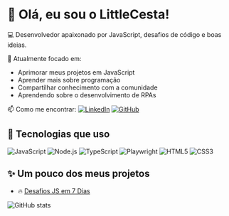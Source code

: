 # 👋 Olá, eu sou o LittleCesta!

💻 Desenvolvedor apaixonado por JavaScript, desafios de código e boas ideias.

🎯 Atualmente focado em:
- Aprimorar meus projetos em JavaScript
- Aprender mais sobre programação
- Compartilhar conhecimento com a comunidade
- Aprendendo sobre o desenvolvimento de RPAs

📫 Como me encontrar:
[![LinkedIn](https://img.shields.io/badge/-LinkedIn-0A66C2?style=flat&logo=linkedin&logoColor=white)](https://www.linkedin.com/in/cesar-romero-507658181/)
[![GitHub](https://img.shields.io/badge/-GitHub-181717?style=flat&logo=github&logoColor=white)](https://github.com/LittleCesta)

## 🚀 Tecnologias que uso

![JavaScript](https://img.shields.io/badge/-JavaScript-black?style=flat-square&logo=javascript)
![Node.js](https://img.shields.io/badge/-Node.js-339933?style=flat-square&logo=node.js&logoColor=white)
![TypeScript](https://img.shields.io/badge/-TypeScript-3178C6?style=flat-square&logo=typescript&logoColor=white)
![Playwright](https://img.shields.io/badge/-Playwright-2EAD33?style=flat-square&logo=playwright&logoColor=white)
![HTML5](https://img.shields.io/badge/-HTML5-E34F26?style=flat-square&logo=html5&logoColor=white)
![CSS3](https://img.shields.io/badge/-CSS3-1572B6?style=flat-square&logo=css3&logoColor=white)


## ✨ Um pouco dos meus projetos

- 🔥 [Desafios JS em 7 Dias](https://github.com/LittleCesta/desafios-js-7-dias)


![GitHub stats](https://github-readme-stats.vercel.app/api?username=LittleCesta&show_icons=true&theme=dracula)

